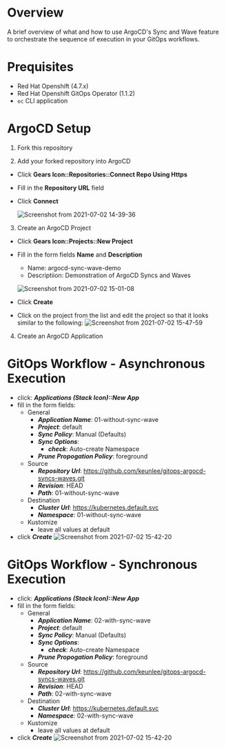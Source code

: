 # Overview

A brief overview of what and how to use ArgoCD's Sync and Wave feature to orchestrate the sequence of execution in your GitOps workflows. 

# Prequisites

- Red Hat Openshift (4.7.x)
- Red Hat Openshift GitOps Operator (1.1.2)
- `oc` CLI application

# ArgoCD Setup

1. Fork this repository

2. Add your forked repository into ArgoCD
- Click **Gears Icon::Repositories::Connect Repo Using Https**
- Fill in the **Repository URL** field
- Click **Connect**

    ![Screenshot from 2021-07-02 14-39-36](https://user-images.githubusercontent.com/61749/124321491-6775d780-db43-11eb-95b3-258420bb7e56.png)

3. Create an ArgoCD Project
- Click **Gears Icon::Projects::New Project**
- Fill in the form fields **Name** and **Description**
    - Name: argocd-sync-wave-demo
    - Descriptiion: Demonstration of ArgoCD Syncs and Waves

    ![Screenshot from 2021-07-02 15-01-08](https://user-images.githubusercontent.com/61749/124323124-62feee00-db46-11eb-9145-5025c371d297.png)
- Click **Create**
- Click on the project from the list and edit the project so that it looks similar to the following: 
![Screenshot from 2021-07-02 15-47-59](https://user-images.githubusercontent.com/61749/124326939-eb808d00-db4c-11eb-9fb0-016f6fab014c.png)

4. Create an ArgoCD Application

# GitOps Workflow - Asynchronous Execution

- click: ***Applications (Stack Icon)::New App***
- fill in the form fields:
    - General 
        - ***Application Name***: 01-without-sync-wave
        - ***Project***: default
        - ***Sync Policy***: Manual (Defaults)
        - ***Sync Options***:
            - ***check***: Auto-create Namespace
        - ***Prune Propogation Policy***: foreground
    - Source
        - ***Repository Url***: https://github.com/keunlee/gitops-argocd-syncs-waves.git
        - ***Revision***: HEAD
        - ***Path***: 01-without-sync-wave
    - Destination
        - ***Cluster Url***: https://kubernetes.default.svc
        - ***Namespace***: 01-without-sync-wave
    - Kustomize
        - leave all values at default
- click ***Create***
![Screenshot from 2021-07-02 15-42-20](https://user-images.githubusercontent.com/61749/124326964-fc310300-db4c-11eb-816c-6021905e6f87.png)

# GitOps Workflow - Synchronous Execution

- click: ***Applications (Stack Icon)::New App***
- fill in the form fields:
    - General 
        - ***Application Name***: 02-with-sync-wave
        - ***Project***: default
        - ***Sync Policy***: Manual (Defaults)
        - ***Sync Options***:
            - ***check***: Auto-create Namespace
        - ***Prune Propogation Policy***: foreground
    - Source
        - ***Repository Url***: https://github.com/keunlee/gitops-argocd-syncs-waves.git
        - ***Revision***: HEAD
        - ***Path***: 02-with-sync-wave
    - Destination
        - ***Cluster Url***: https://kubernetes.default.svc
        - ***Namespace***: 02-with-sync-wave
    - Kustomize
        - leave all values at default
- click ***Create***
![Screenshot from 2021-07-02 15-42-20](https://user-images.githubusercontent.com/61749/124326964-fc310300-db4c-11eb-816c-6021905e6f87.png)